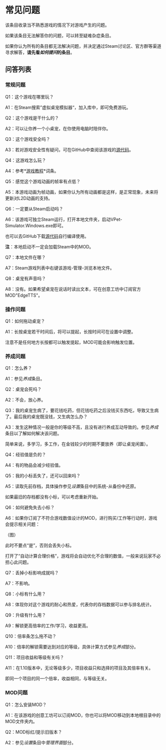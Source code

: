 # 常见问题

该条目收录当不熟悉游戏的情况下对游戏产生的问题。

如果该条目无法解答你的问题，可以转至疑难杂症条目。

如果你认为所有的条目都无法解决问题，并决定通过Steam讨论区、官方群等渠道寻求解答，**请先看*如何提问*的条目**。



## 问答列表

### 常规问题

Q1：这个游戏在哪里玩？

A1：在Steam搜索”虚拟桌宠模拟器“，加入库中，即可免费游玩。



Q2：这个游戏是干什么的？

A2：可以让你养一个小桌宠，在你使用电脑时陪伴你。



Q3：这个游戏安全吗？

A3：若对游戏安全性有疑问，可在GitHub中查阅该游戏的[源代码](https://github.com/LorisYounger/VPet)。



Q4：这游戏怎么玩？

A4：参考*[游戏教程](../README.md)*词条。



Q5：感觉这个游戏动画的帧率有点低？

A5：本游戏动画为帧动画，如果你认为所有动画都是这样，是正常现象，未来将更新对L2D动画的支持。



Q6：一定要从Steam启动吗？

A6：该游戏可独立Steam运行，打开本地文件夹，启动VPet-Simulator.Windows.exe即可。

也可以去GitHub下载[源代码](https://github.com/LorisYounger/VPet)自行编译使用。

**注**：本地启动不一定会加载Steam中的MOD。



Q7：本地文件在哪？

A7：Steam游戏列表中右键该游戏-管理-浏览本地文件。



Q8：桌宠有声音吗？

A8：没有。如果希望桌宠在说话时读出文本，可在创意工坊中订阅官方MOD"EdgeTTS"。





### 操作问题

Q1：如何拖动桌宠？

A1：长按桌宠若干时间后，将可以提起，长按时间可在设置中调整。

注意不是任何地方长按都可以触发提起，MOD可能会影响触发位置。



### 养成问题

Q1：怎么养？

A1：参见*养成*条目。



Q2：桌宠会死吗？

A2：不会，放心养。



Q3：我的桌宠生病了，要花钱吃药，但花钱吃药之后没钱买东西吃，导致又生病了。最后我的桌宠既没钱，又生病怎么办？

A3：发生这种情况一般是你的等级不高，且没有进行养成互动导致的。参见*养成*条目以了解如何解决该问题。

简单来说，多学习，多工作，在金钱较少的时期不要放养（即让桌宠闲置）。



Q4：经验值是负的？

A4：有的物品会减少经验值。



Q5：我的小标丢失了，还可以回来吗？

A5：读取先前存档，具体操作参见*设置*条目中的系统-从备份中还原。

如果最旧的存档都没有小标，可以考虑重新开始。



Q6：如何避免失去小标？

A6：如果你订阅了不符合游戏数值设计的MOD，进行购买/工作等行动时，游戏会提示相关问题：

（图）

此时不要点“是”，否则会丢失小标。

打开了“自动计算合理价格”，游戏将会自动优化不合理的数值，一般来说玩家不必担心此问题。



Q7：丢掉小标影响成就吗？

A7：不影响。



Q8：小标有什么用？

A8：体现你对这个游戏的耐心和热爱，代表你的存档数据可以参与排名统计。



Q9：升级有什么用？

A9：解锁更高倍率的工作/学习，收益更高。



Q10：倍率条怎么拖不动？

A10：倍率的解锁需要达到对应的等级，具体计算方式参见*养成*部分。



Q11：项目收益和等级有关吗？

A11：在1.10版本中，无论等级多少，项目收益只和选择的项目及其倍率有关。

即同一个项目的同一个倍率，收益相同，与等级无关。





### MOD问题

Q1：怎么安装MOD？

A1：在该游戏的创意工坊可以订阅MOD，你也可以将MOD移动到本地根目录中的MOD文件夹内。



Q2：MOD标红/提示旧版本？

A2：参见*设置*条目中*管理界面*部分。
